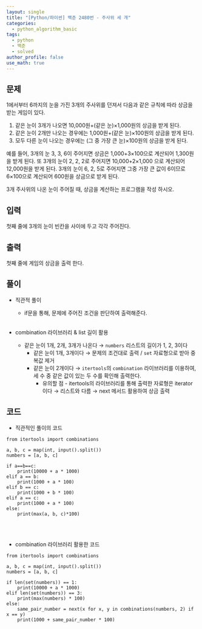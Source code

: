 ```yaml
---
layout: single
title: "[Python/파이썬] 백준 2480번 - 주사위 세 개"
categories:
  - python_algorithm_basic
tags:
  - python
  - 백준
  - solved
author_profile: false
use_math: true
---
```

## 문제
1에서부터 6까지의 눈을 가진 3개의 주사위를 던져서 다음과 같은 규칙에 따라 상금을 받는 게임이 있다.

1. 같은 눈이 3개가 나오면 10,000원+(같은 눈)×1,000원의 상금을 받게 된다.
2. 같은 눈이 2개만 나오는 경우에는 1,000원+(같은 눈)×100원의 상금을 받게 된다.
3. 모두 다른 눈이 나오는 경우에는 (그 중 가장 큰 눈)×100원의 상금을 받게 된다.

예를 들어, 3개의 눈 3, 3, 6이 주어지면 상금은 1,000+3×100으로 계산되어 1,300원을 받게 된다. 또 3개의 눈이 2, 2, 2로 주어지면 10,000+2×1,000 으로 계산되어 12,000원을 받게 된다. 3개의 눈이 6, 2, 5로 주어지면 그중 가장 큰 값이 6이므로 6×100으로 계산되어 600원을 상금으로 받게 된다.

3개 주사위의 나온 눈이 주어질 때, 상금을 계산하는 프로그램을 작성 하시오.

## 입력
첫째 줄에 3개의 눈이 빈칸을 사이에 두고 각각 주어진다.

## 출력
첫째 줄에 게임의 상금을 출력 한다.

## 풀이
- 직관적 풀이
	- if문을 통해, 문제에 주어진 조건을 판단하여 출력해준다.<br><br>

- combination 라이브러리 & list 길이 활용
	- 같은 눈이 1개, 2개, 3개가 나온다 → `numbers` 리스트의 길이가 1, 2, 3이다
		- 같은 눈이 1개, 3개이다 → 문제의 조건대로 출력 / `set` 자료형으로 받아 중복값 제거
		- 같은 눈이 2개이다 → `itertools`의 `combination` 라이브러리를 이용하여, 세 수 중 같은 값이 있는 두 수를 확인해 출력한다.
			- 유의할 점 - itertools의 라이브러리를 통해 출력한 자료형은 iterator이다 → 리스트와 다름 → next 메서드 활용하여 상금 출력

## 코드
- 직관적인 풀이의 코드
```
from itertools import combinations

a, b, c = map(int, input().split())
numbers = [a, b, c]

if a==b==c:
    print(10000 + a * 1000)
elif a == b:
    print(1000 + a * 100)
elif b == c:
    print(1000 + b * 100)
elif a == c:
    print(1000 + a * 100)
else:
    print(max(a, b, c)*100)
```
<br><br>

- combination 라이브러리 활용한 코드
```
from itertools import combinations

a, b, c = map(int, input().split())
numbers = [a, b, c]

if len(set(numbers)) == 1:
    print(10000 + a * 1000)
elif len(set(numbers)) == 3:
    print(max(numbers) * 100)
else:
    same_pair_number = next(x for x, y in combinations(numbers, 2) if x == y)
    print(1000 + same_pair_number * 100)
```

